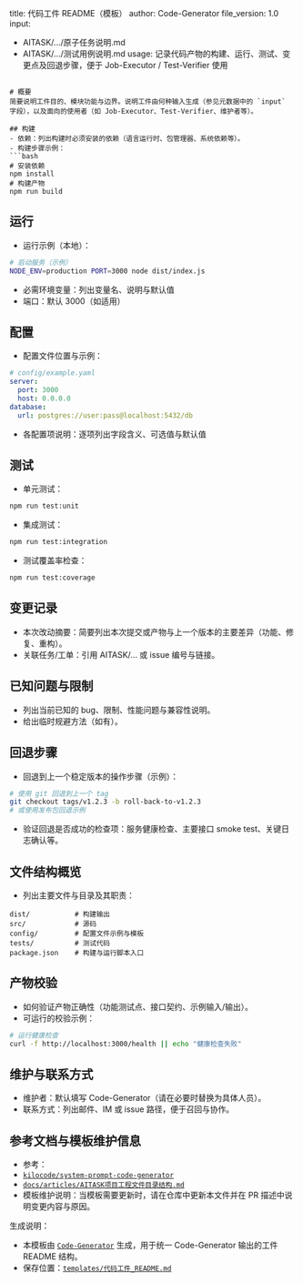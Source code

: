 title: 代码工件 README（模板）
author: Code-Generator
file_version: 1.0
input:
  - AITASK/.../原子任务说明.md
  - AITASK/.../测试用例说明.md
usage: 记录代码产物的构建、运行、测试、变更点及回退步骤，便于 Job-Executor / Test-Verifier 使用
```

# 概要
简要说明工件目的、模块功能与边界。说明工件由何种输入生成（参见元数据中的 `input` 字段），以及面向的使用者（如 Job-Executor、Test-Verifier、维护者等）。

## 构建
- 依赖：列出构建时必须安装的依赖（语言运行时、包管理器、系统依赖等）。
- 构建步骤示例：
```bash
# 安装依赖
npm install
# 构建产物
npm run build
```

## 运行
- 运行示例（本地）：
```bash
# 启动服务（示例）
NODE_ENV=production PORT=3000 node dist/index.js
```
- 必需环境变量：列出变量名、说明与默认值
- 端口：默认 3000（如适用）

## 配置
- 配置文件位置与示例：
```yaml
# config/example.yaml
server:
  port: 3000
  host: 0.0.0.0
database:
  url: postgres://user:pass@localhost:5432/db
```
- 各配置项说明：逐项列出字段含义、可选值与默认值

## 测试
- 单元测试：
```bash
npm run test:unit
```
- 集成测试：
```bash
npm run test:integration
```
- 测试覆盖率检查：
```bash
npm run test:coverage
```

## 变更记录
- 本次改动摘要：简要列出本次提交或产物与上一个版本的主要差异（功能、修复、重构）。
- 关联任务/工单：引用 AITASK/... 或 issue 编号与链接。

## 已知问题与限制
- 列出当前已知的 bug、限制、性能问题与兼容性说明。
- 给出临时规避方法（如有）。

## 回退步骤
- 回退到上一个稳定版本的操作步骤（示例）：
```bash
# 使用 git 回退到上一个 tag
git checkout tags/v1.2.3 -b roll-back-to-v1.2.3
# 或使用发布包回退示例
```
- 验证回退是否成功的检查项：服务健康检查、主要接口 smoke test、关键日志确认等。

## 文件结构概览
- 列出主要文件与目录及其职责：
```
dist/           # 构建输出
src/            # 源码
config/         # 配置文件示例与模板
tests/          # 测试代码
package.json    # 构建与运行脚本入口
```

## 产物校验
- 如何验证产物正确性（功能测试点、接口契约、示例输入/输出）。
- 可运行的校验示例：
```bash
# 运行健康检查
curl -f http://localhost:3000/health || echo "健康检查失败"
```

## 维护与联系方式
- 维护者：默认填写 Code-Generator（请在必要时替换为具体人员）。
- 联系方式：列出邮件、IM 或 issue 路径，便于召回与协作。

## 参考文档与模板维护信息
- 参考：
- [`kilocode/system-prompt-code-generator`](kilocode/system-prompt-code-generator:1)
- [`docs/articles/AITASK项目工程文件目录结构.md`](docs/articles/AITASK项目工程文件目录结构.md:1)
- 模板维护说明：当模板需要更新时，请在仓库中更新本文件并在 PR 描述中说明变更内容与原因。

生成说明：
- 本模板由 [`Code-Generator`](kilocode/system-prompt-code-generator:1) 生成，用于统一 Code-Generator 输出的工件 README 结构。
- 保存位置：[`templates/代码工件_README.md`](templates/代码工件_README.md:1)